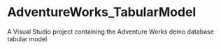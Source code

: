 # AdventureWorks_TabularModel
A Visual Studio project containing the Adventure Works demo database tabular model
